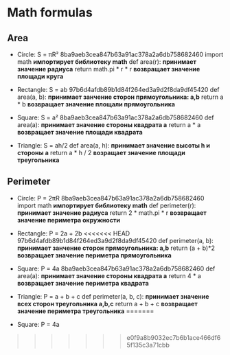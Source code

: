 # Math formulas
## Area
- Circle: S = πR²
8ba9aeb3cea847b63a91ac378a2a6db758682460
import math
**импортирует библиотеку math**
def area(r):
**принимает значение радиуса**
    return math.pi * r * r
    **возвращает значение площади круга**


- Rectangle: S = ab
97b6d4afdb89b1d84f264ed3a9d2f8da9df45420
def area(a, b): 
**принимает занчение сторон прямоугольника: a,b**
    return a * b 
    **возвращает значение площали прямоугольника**

- Square: S = a²
8ba9aeb3cea847b63a91ac378a2a6db758682460
def area(a):
**принимает значение стороны квадрата a**
    return a * a
    **возвращает значение площади квадрата**

- Triangle: S = ah/2
def area(a, h): 
**принимает значение высоты h и стороны a**
    return a * h / 2 
    **возращает значение площади треугольника**

## Perimeter

- Circle: P = 2πR
8ba9aeb3cea847b63a91ac378a2a6db758682460
import math
**импортирует библиотеку math**
def perimeter(r):
**принимает значение радиуса**
    return 2 * math.pi * r
    **возвращает значение периметра окружности**

- Rectangle: P = 2a + 2b
<<<<<<< HEAD
97b6d4afdb89b1d84f264ed3a9d2f8da9df45420
def perimeter(a, b): 
**принимает занчение сторон прямоугольника: a,b**
    return (a + b)*2
    **возвращает значение периметра прямоугольника**

- Square: P = 4a
8ba9aeb3cea847b63a91ac378a2a6db758682460
def area(a):
**принимает значение стороны квадрата а**
    return 4 * a
    **возвращает значение периметра квадрата**

- Triangle: P = a + b + c
def perimeter(a, b, c): 
**принимает значение всех сторон треугольника a,b,c**
    return a + b + c
    **возвращает значение периметра треугольника**
=======
- Square: P = 4a
>>>>>>> e0f9a8b9032ec7b6b1ace466df65f135c3a71cbb
